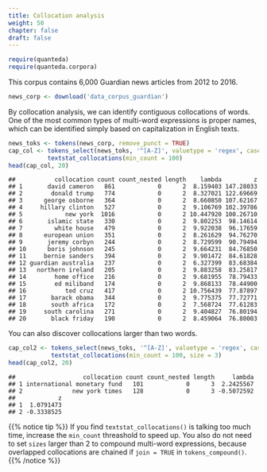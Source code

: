 ```yaml
---
title: Collocation analysis
weight: 50
chapter: false
draft: false
---
```



```r
require(quanteda)
require(quanteda.corpora)
```

This corpus contains 6,000 Guardian news articles from 2012 to 2016.


```r
news_corp <- download('data_corpus_guardian')
```




By collocation analysis, we can identify contiguous collocations of words. One of the most common types of multi-word expressions is proper names, which can be identified simply based on capitalization in English texts.


```r
news_toks <- tokens(news_corp, remove_punct = TRUE)
cap_col <- tokens_select(news_toks, '^[A-Z]', valuetype = 'regex', case_insensitive = FALSE, padding = TRUE) %>% 
           textstat_collocations(min_count = 100)
head(cap_col, 20)
```

```
##           collocation count count_nested length    lambda         z
## 1       david cameron   861            0      2  8.159403 147.28033
## 2        donald trump   774            0      2  8.327021 122.69669
## 3      george osborne   364            0      2  8.660850 107.62167
## 4     hillary clinton   527            0      2  9.106769 102.39786
## 5            new york  1016            0      2 10.447920 100.26710
## 6       islamic state   330            0      2  9.802253  98.14614
## 7         white house   479            0      2  9.922038  96.17659
## 8      european union   351            0      2  8.261629  94.76270
## 9       jeremy corbyn   244            0      2  8.729599  90.79494
## 10      boris johnson   245            0      2  9.664231  84.76850
## 11     bernie sanders   394            0      2  9.901472  84.61828
## 12 guardian australia   237            0      2  6.327399  83.68384
## 13   northern ireland   205            0      2  9.883258  83.25817
## 14        home office   216            0      2  9.681955  78.79433
## 15        ed miliband   174            0      2  9.868133  78.44900
## 16           ted cruz   417            0      2 10.756439  77.87897
## 17       barack obama   344            0      2  9.775375  77.72771
## 18       south africa   172            0      2  7.568724  77.61283
## 19     south carolina   271            0      2  9.404827  76.80194
## 20       black friday   190            0      2  8.459064  76.80003
```

You can also discover collocations larger than two words.


```r
cap_col2 <- tokens_select(news_toks, '^[A-Z]', valuetype = 'regex', case_insensitive = FALSE, padding = TRUE) %>% 
            textstat_collocations(min_count = 100, size = 3)
head(cap_col2, 20)
```

```
##                   collocation count count_nested length     lambda
## 1 international monetary fund   101            0      3  2.2425567
## 2              new york times   128            0      3 -0.5072592
##            z
## 1  1.0791473
## 2 -0.3338525
```

{{% notice tip %}}
If you find `textstat_collocations()` is talking too much time, increase the `min_count` threashold to speed up. You also do not need to set `sizes` larger than 2 to compound multi-word expressions, because overlapped collocations are chained if `join = TRUE` in `tokens_compound()`.
{{% /notice %}}
